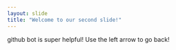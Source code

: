```yaml
---
layout: slide
title: "Welcome to our second slide!"
---
```

github bot is super helpful!
Use the left arrow to go back!
